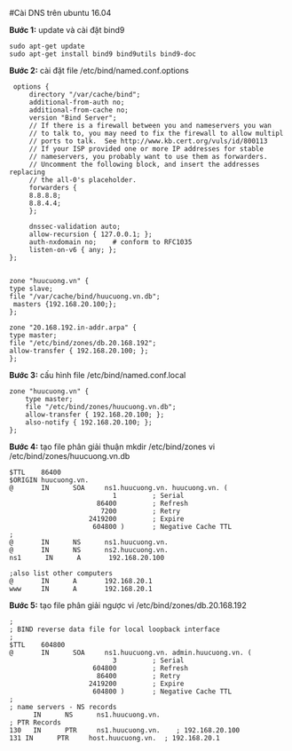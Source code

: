#Cài DNS trên ubuntu 16.04

**Bước 1:** update và cài đặt bind9

	sudo apt-get update
	sudo apt-get install bind9 bind9utils bind9-doc
**Bước 2:** cài đặt file /etc/bind/named.conf.options
	
	 options {
   		 directory "/var/cache/bind";
   		 additional-from-auth no;
   		 additional-from-cache no;
   		 version "Bind Server";
   		 // If there is a firewall between you and nameservers you wan
   		 // to talk to, you may need to fix the firewall to allow multipl
   		 // ports to talk.  See http://www.kb.cert.org/vuls/id/800113
   		 // If your ISP provided one or more IP addresses for stable
   		 // nameservers, you probably want to use them as forwarders.
   		 // Uncomment the following block, and insert the addresses replacing
   		 // the all-0's placeholder.
   		 forwarders {
   		 8.8.8.8;
   		 8.8.4.4;
   		 };
   		 
   		 dnssec-validation auto;
   		 allow-recursion { 127.0.0.1; };
   		 auth-nxdomain no;    # conform to RFC1035
   		 listen-on-v6 { any; };
	};
	
	
	zone "huucuong.vn" {
 	type slave;
 	file "/var/cache/bind/huucuong.vn.db";
	 masters {192.168.20.100;};
	};
	
	zone "20.168.192.in-addr.arpa" {
    type master;
    file "/etc/bind/zones/db.20.168.192";
    allow-transfer { 192.168.20.100; };
	};
**Bước 3:** cấu hình file /etc/bind/named.conf.local

	zone "huucuong.vn" {
        type master;
        file "/etc/bind/zones/huucuong.vn.db";
        allow-transfer { 192.168.20.100; };
        also-notify { 192.168.20.100; };
	};
**Bước 4:** tạo file phân giải thuận
mkdir /etc/bind/zones
vi /etc/bind/zones/huucuong.vn.db

	$TTL	86400
	$ORIGIN huucuong.vn.
	@       IN      SOA     ns1.huucuong.vn. huucuong.vn. (
                              1         ; Serial
                          86400         ; Refresh
                           7200         ; Retry
                        2419200         ; Expire
                         604800 )       ; Negative Cache TTL
	;
	@       IN      NS      ns1.huucuong.vn.
	@       IN      NS      ns2.huucuong.vn.
	ns1      IN      A       192.168.20.100
 
	;also list other computers
	@       IN      A       192.168.20.1 
	www     IN      A       192.168.20.1
	
**Bước 5:** tạo file phân giải ngược
vi /etc/bind/zones/db.20.168.192

	;
	; BIND reverse data file for local loopback interface
	;
	$TTL    604800
	@       IN      SOA     ns1.huucuong.vn. admin.huucuong.vn. (
                              3         ; Serial
                         604800         ; Refresh
                          86400         ; Retry
                        2419200         ; Expire
                         604800 )       ; Negative Cache TTL
	;
	; name servers - NS records
	      IN      NS      ns1.huucuong.vn.
	; PTR Records
	130   IN      PTR     ns1.huucuong.vn.    ; 192.168.20.100
	131 IN      PTR     host.huucuong.vn.  ; 192.168.20.1


